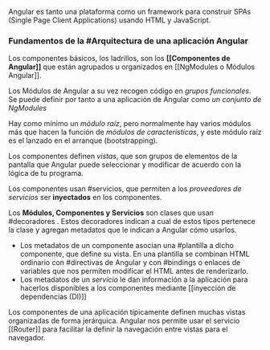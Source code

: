 Angular es tanto una plataforma como un framework para construir SPAs (Single Page Client Applications) usando HTML y JavaScript.

### Fundamentos de la #Arquitectura de una aplicación Angular

Los componentes básicos, los ladrillos, son los **[[Componentes de Angular]]** que están agrupados u organizados en [[NgModules o Módulos Angular]].

Los Módulos de Angular a su vez recogen código en *grupos funcionales*. Se puede definir por tanto a una aplicación de Angular como *un conjunto de NgModules*

Hay como mínimo un *módulo raíz*, pero normalmente hay varios módulos más que hacen la función de *módulos de características*, y este módulo raíz es el lanzado en el arranque (bootstrapping).

Los componentes definen *vistas*, que son grupos de elementos de la pantalla que Angular puede seleccionar y modificar de acuerdo con la lógica de tu programa.

Los componentes usan #servicios, que permiten a los *proveedores de servicios* ser **inyectados** en los componentes.

Los **Módulos, Componentes y Servicios** son clases que usan #decoradores . Estos decoradores indican a cual de estos tipos pertenece la clase y agregan metadatos que le indican a Angular cómo usarlos.

* Los metadatos de un componente asocian una #plantilla a dicho componente, que define su vista. En una plantilla se combinan HTML ordinario con #directivas de Angular y con #bindings o enlaces de variables que nos permiten modificar el HTML antes de renderizarlo.
* Los metadatos de un *servicio* le dan información a la aplicación para hacerlos disponibles a los componentes mediante [[inyección de dependencias (DI)]]

Los componentes de una aplicación típicamente definen muchas vistas organizadas de forma jerárquica. Angular nos permite usar el servicio [[Router]] para facilitar la definir la navegación entre vistas para el navegador.

